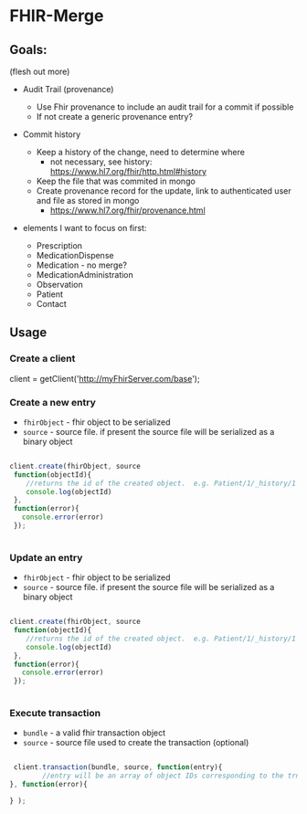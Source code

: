 # FHIR-Merge



## Goals:
(flesh out more)
- Audit Trail (provenance)
    - Use Fhir provenance to include an audit trail for a commit if possible
	- If not create a generic provenance entry?
- Commit history
	- Keep a history of the change, need to determine where
	    - not necessary, see history: https://www.hl7.org/fhir/http.html#history
	- Keep the file that was commited in mongo
	- Create provenance record for the update, link to authenticated user and file as stored in mongo
	    - https://www.hl7.org/fhir/provenance.html
	
	
- elements I want to focus on first:
	- Prescription
	- MedicationDispense
	- Medication - no merge?
	- MedicationAdministration
	- Observation
	- Patient
	- Contact

	
## Usage

### Create a client

client = getClient('http://myFhirServer.com/base');

### Create a new entry

- `fhirObject` - fhir object to be serialized
- `source` - source file.  if present the source file will be serialized as a binary object

```javascript

client.create(fhirObject, source
 function(objectId){
 	//returns the id of the created object.  e.g. Patient/1/_history/1
    console.log(objectId)
 },
 function(error){
   console.error(error)
 });
 
```
### Update an entry

- `fhirObject` - fhir object to be serialized
- `source` - source file.  if present the source file will be serialized as a binary object


```javascript

client.create(fhirObject, source
 function(objectId){
 	//returns the id of the created object.  e.g. Patient/1/_history/1
    console.log(objectId)
 },
 function(error){
   console.error(error)
 });
 
 ```
 
 
### Execute transaction

- `bundle` - a valid fhir transaction object
- `source` - source file used to create the transaction (optional)

```javascript

 client.transaction(bundle, source, function(entry){
		//entry will be an array of object IDs corresponding to the trnasaction processed.
}, function(error){

} );	
			
```


